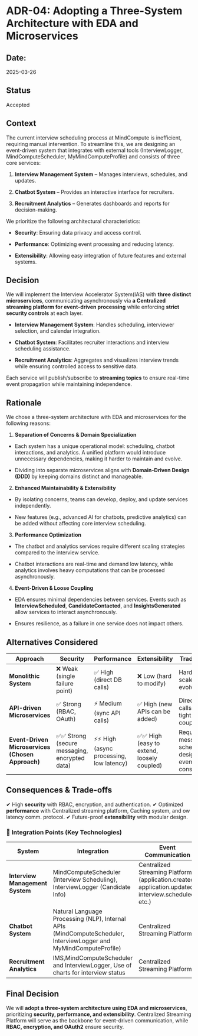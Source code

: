 # **ADR-04: Adopting a Three-System Architecture with EDA and Microservices**

## Date:

2025-03-26

## **Status**

Accepted

## **Context**

The current interview scheduling process at MindCompute is inefficient, requiring manual intervention. To streamline this, we are designing an event-driven system that integrates with external tools (InterviewLogger, MindComputeScheduler, MyMindComputeProfile) and consists of three core services:

1. **Interview Management System** – Manages interviews, schedules, and updates.

2. **Chatbot System** – Provides an interactive interface for recruiters.

3. **Recruitment Analytics** – Generates dashboards and reports for decision-making.

We prioritize the following architectural characteristics:

- **Security**: Ensuring data privacy and access control.

- **Performance**: Optimizing event processing and reducing latency.

- **Extensibility**: Allowing easy integration of future features and external systems.

## **Decision**

We will implement the Interview Accelerator System(IAS) with **three distinct microservices**, communicating asynchronously via **a Centralized streaming platform for event-driven processing** while enforcing **strict security controls** at each layer.

- **Interview Management System**: Handles scheduling, interviewer selection, and calendar integration.

- **Chatbot System**: Facilitates recruiter interactions and interview scheduling assistance.

- **Recruitment Analytics**: Aggregates and visualizes interview trends while ensuring controlled access to sensitive data.

Each service will publish/subscribe to **streaming topics** to ensure real-time event propagation while maintaining independence.

## **Rationale**

We chose a three-system architecture with EDA and microservices for the following reasons:

1. **Separation of Concerns & Domain Specialization**

- Each system has a unique operational model: scheduling, chatbot interactions, and analytics. A unified platform would introduce unnecessary dependencies, making it harder to maintain and evolve.

- Dividing into separate microservices aligns with **Domain-Driven Design (DDD)** by keeping domains distinct and manageable.

2. **Enhanced Maintainability & Extensibility**

- By isolating concerns, teams can develop, deploy, and update services independently.

- New features (e.g., advanced AI for chatbots, predictive analytics) can be added without affecting core interview scheduling.

3. **Performance Optimization**

- The chatbot and analytics services require different scaling strategies compared to the interview service.

- Chatbot interactions are real-time and demand low latency, while analytics involves heavy computations that can be processed asynchronously.

4. **Event-Driven & Loose Coupling**

- EDA ensures minimal dependencies between services. Events such as **InterviewScheduled**, **CandidateContacted**, and **InsightsGenerated** allow services to interact asynchronously.

- Ensures resilience, as a failure in one service does not impact others.

## **Alternatives Considered**

| Approach                                         | Security                                       | Performance                               | Extensibility                               | Trade-offs                                           |
| ------------------------------------------------ | ---------------------------------------------- | ----------------------------------------- | ------------------------------------------- | ---------------------------------------------------- |
| **Monolithic System**                            | ❌ Weak (single failure point)                 | ✅ High (direct DB calls)                 | ❌ Low (hard to modify)                     | Harder to scale and evolve                           |
| **API-driven Microservices**                     | ✅ Strong (RBAC, OAuth)                        | ⚡ Medium (sync API calls)                | ✅ High (new APIs can be added)             | Direct API calls create tight coupling               |
| **Event-Driven Microservices (Chosen Approach)** | ✅✅ Strong (secure messaging, encrypted data) | ⚡⚡ High (async processing, low latency) | ✅✅ High (easy to extend, loosely coupled) | Requires message schema design, eventual consistency |

## **Consequences & Trade-offs**

✔ High **security** with RBAC, encryption, and authentication.
✔ Optimized **performance** with Centralized streaming platform, Caching system, and ow latency comm. protocol.
✔ Future-proof **extensibility** with modular design.

### 🔗 **Integration Points (Key Technologies)**

| System                          | Integration                                                                        | Event Communication                                                                                  |
| ------------------------------- | ---------------------------------------------------------------------------------- | ---------------------------------------------------------------------------------------------------- |
| **Interview Management System** | MindComputeScheduler (Interview Scheduling), InterviewLogger (Candidate Info)                       | Centralized Streaming Platform (application.created, application.updated, interview.scheduled. etc.) |
| **Chatbot System**              | Natural Language Processing (NLP), Internal APIs (MindComputeScheduler, InterviewLogger and MyMindComputeProfile) | Centralized Streaming Platform                                                                       |
| **Recruitment Analytics**       | IMS,MindComputeScheduler and InterviewLogger, Use of charts for interview status                    | Centralized Streaming Platform                                                                       |

## **Final Decision**

We will **adopt a three-system architecture using EDA and microservices**, prioritizing **security, performance, and extensibility**. Centralized Streaming Platform will serve as the backbone for event-driven communication, while **RBAC, encryption, and OAuth2** ensure security.
